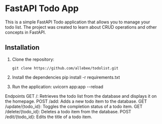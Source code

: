 # FastAPI Todo App

This is a simple FastAPI Todo application that allows you to manage your todo list. 
The project was created to learn about CRUD operations and other concepts in FastAPI.

## Installation

1. Clone the repository:

   ```shell
   git clone https://github.com/allebee/todolist.git
2. Install the dependencies 
   pip install -r requirements.txt
3. Run the application:
   uvicorn app:app --reload

Endpoints
GET /: Retrieves the todo list from the database and displays it on the homepage.
POST /add: Adds a new todo item to the database.
GET /update/{todo_id}: Toggles the completion status of a todo item.
GET /delete/{todo_id}: Deletes a todo item from the database.
POST /edit/{todo_id}: Edits the title of a todo item.

